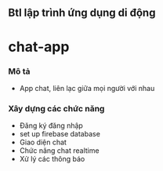 ## Btl lập trình ứng dụng di động
# chat-app




### Mô tả
- App chat, liên lạc giữa mọi người với nhau

### Xây dựng các chức năng

- Đăng ký đăng nhập
- set up firebase database
- Giao diện chat
- Chức năng chat realtime
- Xử lý các thông báo

